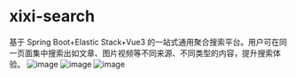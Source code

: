 # xixi-search
基于 Spring Boot+Elastic Stack+Vue3 的一站式通用聚合搜索平台。用户可在同一页面集中搜索出如文章、图片视频等不同来源、不同类型的内容，提升搜索体验。
![image](https://github.com/Git-XIXI/xixi-search/assets/148945647/ae31b898-0920-451f-b0c6-b297e53ff7f3)
![image](https://github.com/Git-XIXI/xixi-search/assets/148945647/90f6f8e7-6c5d-46d8-a230-8b80b8186d0c)
![image](https://github.com/Git-XIXI/xixi-search/assets/148945647/eff43200-e45c-4e03-8695-da661533cd5e)
